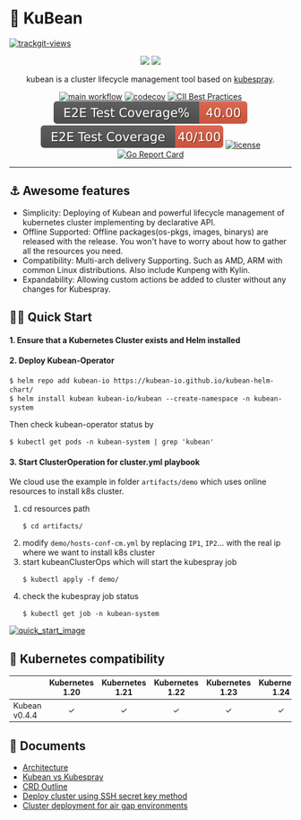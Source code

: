 # :seedling: KuBean

<a href="https://trackgit.com">
<img src="https://us-central1-trackgit-analytics.cloudfunctions.net/token/ping/la6t1t81jgv27ys97ila" alt="trackgit-views" />
</a>

<div align="center">

  <p>

[<img src="docs/images/certified-kubernetes-color.png" height=120>](https://github.com/cncf/k8s-conformance/pull/2240)
[<img src="docs/images/kubean-logo.png" height=120>](https://kubean-io.github.io/website/)
<!--
Source: https://github.com/cncf/artwork/tree/master/projects/kubernetes/certified-kubernetes
-->

  </p>

  <p>

kubean is a cluster lifecycle management tool based on [kubespray](https://github.com/kubernetes-sigs/kubespray).

  </p>

  <p>

[![main workflow](https://github.com/kubean-io/kubean/actions/workflows/auto-main-ci.yaml/badge.svg)](https://github.com/kubean-io/kubean/actions/workflows/auto-main-ci.yaml)
[![codecov](https://codecov.io/gh/kubean-io/kubean/branch/main/graph/badge.svg?token=8FX807D3QQ)](https://codecov.io/gh/kubean-io/kubean)
[![CII Best Practices](https://bestpractices.coreinfrastructure.org/projects/6263/badge)](https://bestpractices.coreinfrastructure.org/projects/6263)
[![kubean coverage](https://raw.githubusercontent.com/dasu23/e2ecoverage/master/badges/kubean/kubeanCoverage.svg)](https://github.com/kubean-io/kubean/blob/main/docs/test/kubean_testcase.md)
[![kubean coverage](https://raw.githubusercontent.com/dasu23/e2ecoverage/master/badges/kubean/kubeanCoverage2.svg)](https://github.com/kubean-io/kubean/blob/main/docs/test/kubean_testcase.md)
[![license](https://img.shields.io/badge/license-AL%202.0-blue)](https://github.com/kubean-io/kubean/blob/main/LICENSE)
[![Go Report Card](https://goreportcard.com/badge/github.com/kubean-io/kubean)](https://goreportcard.com/report/github.com/kubean-io/kubean)

  </p>

</div>

---

## :anchor: Awesome features

- Simplicity: Deploying of Kubean and powerful lifecycle management of kubernetes cluster implementing by declarative API.
- Offline Supported: Offline packages(os-pkgs, images, binarys) are released with the release. You won't have to worry about how to gather all the resources you need.
- Compatibility: Multi-arch delivery Supporting. Such as AMD, ARM with common Linux distributions. Also include Kunpeng with Kylin.
- Expandability: Allowing custom actions be added to cluster without any changes for Kubespray. 

## :surfing_man: Quick Start

#### 1. Ensure that a Kubernetes Cluster exists and Helm installed

#### 2. Deploy Kubean-Operator

``` shell
$ helm repo add kubean-io https://kubean-io.github.io/kubean-helm-chart/
$ helm install kubean kubean-io/kubean --create-namespace -n kubean-system
```

Then check kubean-operator status by 
```shell 
$ kubectl get pods -n kubean-system | grep 'kubean'
```

#### 3. Start ClusterOperation for cluster.yml playbook

We cloud use the example in folder `artifacts/demo` which uses online resources to install k8s cluster.

  1. cd resources path
     ```shell
     $ cd artifacts/
     ```
  2. modify `demo/hosts-conf-cm.yml` by replacing `IP1`, `IP2`... with the real ip where we want to install k8s cluster
  3. start kubeanClusterOps which will start the kubespray job
     ```shell
     $ kubectl apply -f demo/
     ```
  4. check the kubespray job status
     ```shell
     $ kubectl get job -n kubean-system
     ```

[![quick_start_image](docs/images/quick_start.gif)](https://asciinema.org/a/511386)

## :ocean: Kubernetes compatibility

|               | Kubernetes 1.20 | Kubernetes 1.21 | Kubernetes 1.22 | Kubernetes 1.23 | Kubernetes 1.24 | Kubernetes 1.25 |
|---------------|:---------------:|:---------------:|:---------------:|:---------------:|:---------------:|:---------------:|
| Kubean v0.4.4 |        ✓        |        ✓        |        ✓        |        ✓        |        ✓        |        ✓        |

## :book: Documents
- [Architecture](docs/zh/architecture.md)
- [Kubean vs Kubespray](docs/zh/comparisons.md)
- [CRD Outline](docs/zh/crds.md)
- [Deploy cluster using SSH secret key method](docs/zh/sshkey_deploy_cluster.md)
- [Cluster deployment for air gap environments](docs/offline.md)

